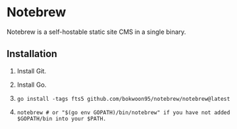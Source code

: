 # Notebrew

Notebrew is a self-hostable static site CMS in a single binary.

## Installation

1. Install Git.

2. Install Go.

3. ```shell
   go install -tags fts5 github.com/bokwoon95/notebrew/notebrew@latest
   ```

4. ```shell
   notebrew # or "$(go env GOPATH)/bin/notebrew" if you have not added $GOPATH/bin into your $PATH.
   ```
